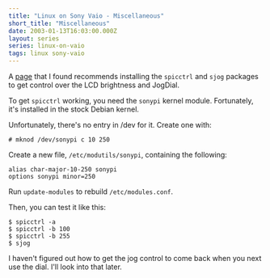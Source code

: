 ```yaml
---
title: "Linux on Sony Vaio - Miscellaneous"
short_title: "Miscellaneous"
date: 2003-01-13T16:03:00.000Z
layout: series
series: linux-on-vaio
tags: linux sony-vaio
---
```

A [page](http://life.bio.sunysb.edu/~jhajagos/linux/SRX87/) that I found recommends installing the `spicctrl` and `sjog` packages to get control over the LCD brightness and JogDial.

To get `spicctrl` working, you need the `sonypi` kernel module. Fortunately, it's installed in the stock Debian kernel.

Unfortunately, there's no entry in /dev for it. Create one with:

```
# mknod /dev/sonypi c 10 250
```

Create a new file, `/etc/modutils/sonypi`, containing the following:

```
alias char-major-10-250 sonypi
options sonypi minor=250
```

Run `update-modules` to rebuild `/etc/modules.conf`.

Then, you can test it like this:

```
$ spicctrl -a
$ spicctrl -b 100
$ spicctrl -b 255
$ sjog
```

I haven't figured out how to get the jog control to come back when you next use the dial. I'll look into that later.
